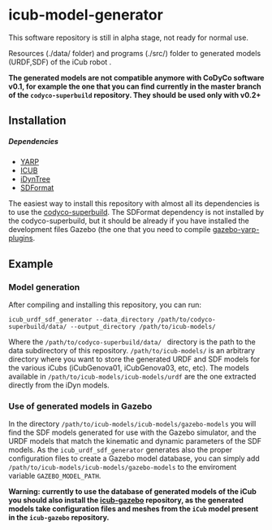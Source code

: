 icub-model-generator
==================

This software repository is still in alpha stage, not ready for normal use. 

Resources (./data/ folder) and programs (./src/) folder to generated models (URDF,SDF) of the iCub robot .

**The generated models are not compatible anymore with CoDyCo software v0.1, for example the
one that you can find currently in the master branch of the `codyco-superbuild` repository.
They should be used only with v0.2+**

Installation
------------

##### Dependencies
- [YARP](https://github.com/robotology/yarp)
- [ICUB](https://github.com/robotology/icub-main)
- [iDynTree](https://github.com/robotology-playground/iDynTree)
- [SDFormat](https://bitbucket.org/osrf/sdformat)

The easiest way to install this repository with almost all its dependencies is to use the [codyco-superbuild](https://github.com/robotology/codyco-superbuild). The SDFormat dependency is not 
installed by the codyco-superbuild, but it should be already if you have installed the development files Gazebo (the
one that you need to compile [gazebo-yarp-plugins](https://github.com/robotology/gazebo-yarp-plugins).

 
Example
-------

### Model generation
After compiling and installing this repository, you can run:
```
icub_urdf_sdf_generator --data_directory /path/to/codyco-superbuild/data/ --output_directory /path/to/icub-models/
```
Where the `/path/to/codyco-superbuild/data/ ` directory is the path to the data subdirectory of this repository. 
`/path/to/icub-models/` is an arbitrary directory where you want to store the generated URDF and SDF models for the various iCubs (iCubGenova01, iCubGenova03, etc, etc).
The models available in `/path/to/icub-models/icub-models/urdf` are the one extracted directly from the iDyn models. 

### Use of generated models in Gazebo
In the directory `/path/to/icub-models/icub-models/gazebo-models` you will find the SDF models generated for use with the Gazebo simulator, and the URDF models that match the kinematic and dynamic parameters of the SDF models. As the `icub_urdf_sdf_generator` generates also the proper configuration files to create a Gazebo model database, you can simply add `/path/to/icub-models/icub-models/gazebo-models` to the enviroment variable `GAZEBO_MODEL_PATH`.

**Warning: currently to use the database of generated models of the iCub you should also install the [icub-gazebo](https://github.com/robotology-playground/icub-gazebo) repository, as the generated models take configuration files and meshes from the `iCub` model present in the `icub-gazebo` repository.**

